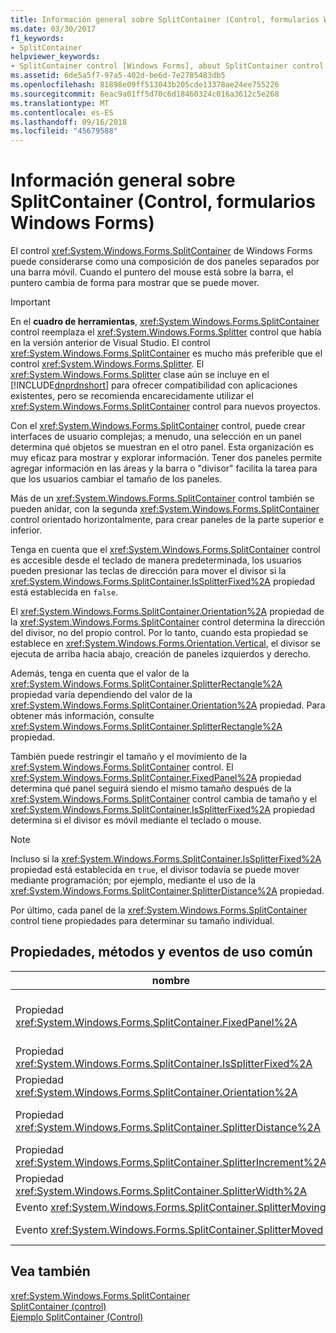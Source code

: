 ```yaml
---
title: Información general sobre SplitContainer (Control, formularios Windows Forms)
ms.date: 03/30/2017
f1_keywords:
- SplitContainer
helpviewer_keywords:
- SplitContainer control [Windows Forms], about SplitContainer control
ms.assetid: 6de5a5f7-97a5-402d-be6d-7e2785483db5
ms.openlocfilehash: 81898e09ff513043b205cde13378ae24ee755226
ms.sourcegitcommit: 6eac9a01ff5d70c6d18460324c016a3612c5e268
ms.translationtype: MT
ms.contentlocale: es-ES
ms.lasthandoff: 09/16/2018
ms.locfileid: "45679588"
---
```

# <a name="splitcontainer-control-overview-windows-forms"></a>Información general sobre SplitContainer (Control, formularios Windows Forms)
El control <xref:System.Windows.Forms.SplitContainer> de Windows Forms puede considerarse como una composición de dos paneles separados por una barra móvil. Cuando el puntero del mouse está sobre la barra, el puntero cambia de forma para mostrar que se puede mover.  
  
> [!IMPORTANT]
>  En el **cuadro de herramientas**, <xref:System.Windows.Forms.SplitContainer> control reemplaza el <xref:System.Windows.Forms.Splitter> control que había en la versión anterior de Visual Studio. El control <xref:System.Windows.Forms.SplitContainer> es mucho más preferible que el control <xref:System.Windows.Forms.Splitter>. El <xref:System.Windows.Forms.Splitter> clase aún se incluye en el [!INCLUDE[dnprdnshort](../../../../includes/dnprdnshort-md.md)] para ofrecer compatibilidad con aplicaciones existentes, pero se recomienda encarecidamente utilizar el <xref:System.Windows.Forms.SplitContainer> control para nuevos proyectos.  
  
 Con el <xref:System.Windows.Forms.SplitContainer> control, puede crear interfaces de usuario complejas; a menudo, una selección en un panel determina qué objetos se muestran en el otro panel. Esta organización es muy eficaz para mostrar y explorar información. Tener dos paneles permite agregar información en las áreas y la barra o "divisor" facilita la tarea para que los usuarios cambiar el tamaño de los paneles.  
  
 Más de un <xref:System.Windows.Forms.SplitContainer> control también se pueden anidar, con la segunda <xref:System.Windows.Forms.SplitContainer> control orientado horizontalmente, para crear paneles de la parte superior e inferior.  
  
 Tenga en cuenta que el <xref:System.Windows.Forms.SplitContainer> control es accesible desde el teclado de manera predeterminada, los usuarios pueden presionar las teclas de dirección para mover el divisor si la <xref:System.Windows.Forms.SplitContainer.IsSplitterFixed%2A> propiedad está establecida en `false`.  
  
 El <xref:System.Windows.Forms.SplitContainer.Orientation%2A> propiedad de la <xref:System.Windows.Forms.SplitContainer> control determina la dirección del divisor, no del propio control. Por lo tanto, cuando esta propiedad se establece en <xref:System.Windows.Forms.Orientation.Vertical>, el divisor se ejecuta de arriba hacia abajo, creación de paneles izquierdos y derecho.  
  
 Además, tenga en cuenta que el valor de la <xref:System.Windows.Forms.SplitContainer.SplitterRectangle%2A> propiedad varía dependiendo del valor de la <xref:System.Windows.Forms.SplitContainer.Orientation%2A> propiedad. Para obtener más información, consulte <xref:System.Windows.Forms.SplitContainer.SplitterRectangle%2A> propiedad.  
  
 También puede restringir el tamaño y el movimiento de la <xref:System.Windows.Forms.SplitContainer> control. El <xref:System.Windows.Forms.SplitContainer.FixedPanel%2A> propiedad determina qué panel seguirá siendo el mismo tamaño después de la <xref:System.Windows.Forms.SplitContainer> control cambia de tamaño y el <xref:System.Windows.Forms.SplitContainer.IsSplitterFixed%2A> propiedad determina si el divisor es móvil mediante el teclado o mouse.  
  
> [!NOTE]
>  Incluso si la <xref:System.Windows.Forms.SplitContainer.IsSplitterFixed%2A> propiedad está establecida en `true`, el divisor todavía se puede mover mediante programación; por ejemplo, mediante el uso de la <xref:System.Windows.Forms.SplitContainer.SplitterDistance%2A> propiedad.  
  
 Por último, cada panel de la <xref:System.Windows.Forms.SplitContainer> control tiene propiedades para determinar su tamaño individual.  
  
## <a name="commonly-used-properties-methods-and-events"></a>Propiedades, métodos y eventos de uso común  
  
|nombre|Descripción|  
|----------|-----------------|  
|Propiedad <xref:System.Windows.Forms.SplitContainer.FixedPanel%2A>|Determina qué panel seguirá siendo el mismo tamaño después de la <xref:System.Windows.Forms.SplitContainer> control cambia de tamaño.|  
|Propiedad <xref:System.Windows.Forms.SplitContainer.IsSplitterFixed%2A>|Determina si el divisor se puede mover con el teclado o mouse (ratón).|  
|Propiedad <xref:System.Windows.Forms.SplitContainer.Orientation%2A>|Determina si el divisor se organiza verticalmente u horizontalmente.|  
|Propiedad <xref:System.Windows.Forms.SplitContainer.SplitterDistance%2A>|Determina la distancia en píxeles desde el borde izquierdo o superior a la barra de división movible.|  
|Propiedad <xref:System.Windows.Forms.SplitContainer.SplitterIncrement%2A>|Determina la distancia mínima en píxeles, que el usuario puede mover el divisor.|  
|Propiedad <xref:System.Windows.Forms.SplitContainer.SplitterWidth%2A>|Determina el grosor, en píxeles, del divisor.|  
|Evento <xref:System.Windows.Forms.SplitContainer.SplitterMoving>|Se produce cuando se mueve el divisor.|  
|Evento <xref:System.Windows.Forms.SplitContainer.SplitterMoved>|Se produce cuando se ha movido el divisor.|  
  
## <a name="see-also"></a>Vea también  
 <xref:System.Windows.Forms.SplitContainer>  
 [SplitContainer (control)](../../../../docs/framework/winforms/controls/splitcontainer-control-windows-forms.md)  
 [Ejemplo SplitContainer (Control)](https://msdn.microsoft.com/library/9015fad0-7108-4d85-a83a-a72d038c4f65)
